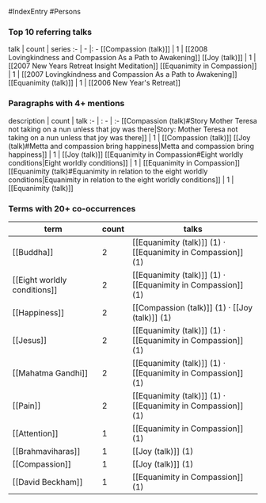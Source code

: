 #IndexEntry #Persons

### Top 10 referring talks
talk | count | series
:- | - |: -
[[Compassion (talk)]] | 1 | [[2008 Lovingkindness and Compassion As a Path to Awakening]]
[[Joy (talk)]] | 1 | [[2007 New Years Retreat Insight Meditation]]
[[Equanimity in Compassion]] | 1 | [[2007 Lovingkindness and Compassion As a Path to Awakening]]
[[Equanimity (talk)]] | 1 | [[2006 New Year's Retreat]]

### Paragraphs with 4+ mentions
description | count | talk
:- | : - | :-
[[Compassion (talk)#Story Mother Teresa not taking on a nun unless that joy was there\|Story: Mother Teresa not taking on a nun unless that joy was there]] | 1 | [[Compassion (talk)]]
[[Joy (talk)#Metta and compassion bring happiness\|Metta and compassion bring happiness]] | 1 | [[Joy (talk)]]
[[Equanimity in Compassion#Eight worldly conditions\|Eight worldly conditions]] | 1 | [[Equanimity in Compassion]]
[[Equanimity (talk)#Equanimity in relation to the eight worldly conditions\|Equanimity in relation to the eight worldly conditions]] | 1 | [[Equanimity (talk)]]

### Terms with 20+ co-occurrences
term | count | talks
-|-|-
[[Buddha]] | 2 | <span class="counts">[[Equanimity (talk)]] (1) · [[Equanimity in Compassion]] (1)</span> 
[[Eight worldly conditions]] | 2 | <span class="counts">[[Equanimity (talk)]] (1) · [[Equanimity in Compassion]] (1)</span> 
[[Happiness]] | 2 | <span class="counts">[[Compassion (talk)]] (1) · [[Joy (talk)]] (1)</span> 
[[Jesus]] | 2 | <span class="counts">[[Equanimity (talk)]] (1) · [[Equanimity in Compassion]] (1)</span> 
[[Mahatma Gandhi]] | 2 | <span class="counts">[[Equanimity (talk)]] (1) · [[Equanimity in Compassion]] (1)</span> 
[[Pain]] | 2 | <span class="counts">[[Equanimity (talk)]] (1) · [[Equanimity in Compassion]] (1)</span> 
[[Attention]] | 1 | <span class="counts">[[Equanimity in Compassion]] (1)</span> 
[[Brahmaviharas]] | 1 | <span class="counts">[[Joy (talk)]] (1)</span> 
[[Compassion]] | 1 | <span class="counts">[[Joy (talk)]] (1)</span> 
[[David Beckham]] | 1 | <span class="counts">[[Equanimity in Compassion]] (1)</span> 

